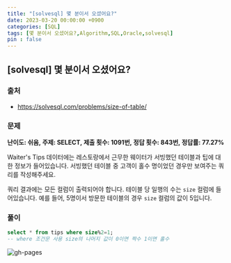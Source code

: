 ```yaml
---
title: "[solvesql] 몇 분이서 오셨어요?"
date: 2023-03-20 00:00:00 +0900
categories: [SQL]
tags: [몇 분이서 오셨어요?,Algorithm,SQL,Oracle,solvesql]
pin : false
---
```


## [solvesql] 몇 분이서 오셨어요?

### 출처
- <a href="https://solvesql.com/problems/size-of-table/" target="_blank"> https://solvesql.com/problems/size-of-table/ </a>

### 문제

**난이도: 쉬움, 주제: SELECT, 제출 횟수: 1091번, 정답 횟수: 843번, 정답률: 77.27%**

Waiter's Tips 데이터에는 레스토랑에서 근무한 웨이터가 서빙했던 테이블과 팁에 대한 정보가 들어있습니다. 서빙했던 테이블 중 고객이 홀수 명이었던 경우만 보여주는 쿼리를 작성해주세요.

쿼리 결과에는 모든 컬럼이 출력되어야 합니다. 테이블 당 일행의 수는 `size` 컬럼에 들어있습니다. 예를 들어, 5명이서 방문한 테이블의 경우 `size` 컬럼의 값이 5입니다.

### 풀이

```sql
select * from tips where size%2=1;
-- where 조건문 사용 size의 나머지 값이 0이면 짝수 1이면 홀수
```

![gh-pages](../../../assets/img/favicons/android-chrome-256x256.png)

